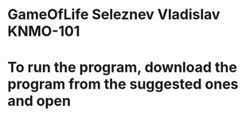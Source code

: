 # GameOfLife Seleznev Vladislav KNMO-101
# To run the program, download the program from the suggested ones and open
